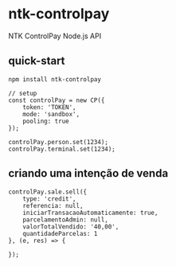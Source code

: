 # ntk-controlpay
NTK ControlPay Node.js API

## quick-start
```
npm install ntk-controlpay
```

```
// setup
const controlPay = new CP({
    token: 'TOKEN',
    mode: 'sandbox',
    pooling: true
});

controlPay.person.set(1234);
controlPay.terminal.set(1234);
```

## criando uma intenção de venda
```
controlPay.sale.sell({
    type: 'credit',
    referencia: null,
    iniciarTransacaoAutomaticamente: true,
    parcelamentoAdmin: null,
    valorTotalVendido: '40,00',
    quantidadeParcelas: 1
}, (e, res) => {
  
});
```
